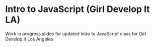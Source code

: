 # Intro to JavaScript (Girl Develop It LA)

Work in progress slides for updated Intro to JavaScript class for Girl Develop It Los Angeles

